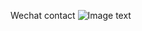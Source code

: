 Wechat contact
![Image text](https://raw.github.com/shannontong/repositpry/master/portfolio/public/images/qrcode_wechat.png)

